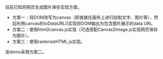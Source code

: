 目前已知将网页生成图片保存实现方案。

- 方案一：将DOM改写为canvas（即直接在画布上进行绘制文字、图片等），然后利用canvas的toDataURL()实现将DOM输出为包含图片展示的data URI。
- 方案二：使用html2canvas.js实现（可选搭配Canvas2Image.js实现网页保存为图片）。
- 方案三：使用rasterizeHTML.js实现。

该demo采用方案二。
